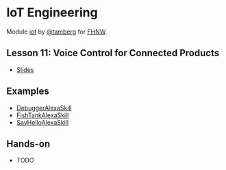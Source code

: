 # IoT Engineering
Module [iot](https://www.fhnw.ch/de/studium/module/9280188) by [@tamberg](https://twitter.com/tamberg) for [FHNW](https://www.fhnw.ch/).

## Lesson 11: Voice Control for Connected Products
- [Slides](http://www.tamberg.org/fhnw/2024/hs/IoT11VoiceControl.pdf)

## Examples
- [DebuggerAlexaSkill](Nodejs/DebuggerAlexaSkill/index.js)
- [FishTankAlexaSkill](Nodejs/FishTankAlexaSkill/index.js)
- [SayHelloAlexaSkill](Nodejs/SayHelloAlexaSkill/index.js)

## Hands-on
- TODO
